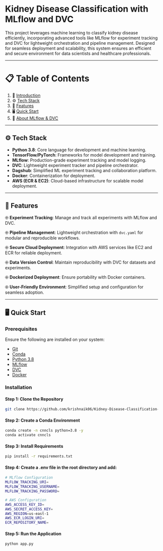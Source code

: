 # Kidney Disease Classification with MLflow and DVC

This project leverages machine learning to classify kidney disease efficiently, incorporating advanced tools like MLflow for experiment tracking and DVC for lightweight orchestration and pipeline management. Designed for seamless deployment and scalability, this system ensures an efficient and secure environment for data scientists and healthcare professionals.

---

# 📋 <a name="table">Table of Contents</a>

1. 🚀 [Introduction](#introduction)
2. ⚙️ [Tech Stack](#tech-stack)
3. 🎨 [Features](#features)
4. 🖥️ [Quick Start](#quick-start)
5. 📜 [About MLflow & DVC](#mlflow-dvc)

---

## <a name="tech-stack">⚙️ Tech Stack</a>

- **Python 3.8**: Core language for development and machine learning.
- **TensorFlow/PyTorch**: Frameworks for model development and training.
- **MLflow**: Production-grade experiment tracking and model logging.
- **DVC**: Lightweight experiment tracker and pipeline orchestrator.
- **Dagshub**: Simplified ML experiment tracking and collaboration platform.
- **Docker**: Containerization for deployment.
- **AWS (ECR & EC2)**: Cloud-based infrastructure for scalable model deployment.

---

## <a name="features">🎨 Features</a>

🕀 **Experiment Tracking**: Manage and track all experiments with MLflow and DVC.  

🕀 **Pipeline Management**: Lightweight orchestration with `dvc.yaml` for modular and reproducible workflows.

🕀 **Secure Cloud Deployment**: Integration with AWS services like EC2 and ECR for reliable deployment.

🕀 **Data Version Control**: Maintain reproducibility with DVC for datasets and experiments.

🕀 **Dockerized Deployment**: Ensure portability with Docker containers.

🕀 **User-Friendly Environment**: Simplified setup and configuration for seamless adoption.

---

## <a name="quick-start">🖥️ Quick Start</a>

### **Prerequisites**

Ensure the following are installed on your system:

- [Git](https://git-scm.com/)
- [Conda](https://docs.conda.io/projects/conda/en/latest/index.html)
- [Python 3.8](https://www.python.org/downloads/)
- [MLflow](https://mlflow.org/)
- [DVC](https://dvc.org/)
- [Docker](https://www.docker.com/)

### **Installation**

#### Step 1: Clone the Repository
```bash
git clone https://github.com/krishnaik06/Kidney-Disease-Classification-Deep-Learning-Project
```

#### Step 2: Create a Conda Environment
````bash
conda create -n cnncls python=3.8 -y
conda activate cnncls
````

#### Step 3: Install Requirements
````bash
pip install -r requirements.txt
````

#### Step 4: Create a .env file in the root directory and add:
````bash
# MLflow Configuration
MLFLOW_TRACKING_URI=
MLFLOW_TRACKING_USERNAME=
MLFLOW_TRACKING_PASSWORD=

# AWS Configuration
AWS_ACCESS_KEY_ID=
AWS_SECRET_ACCESS_KEY=
AWS_REGION=us-east-1
AWS_ECR_LOGIN_URI=
ECR_REPOSITORY_NAME=
````

#### Step 5: Run the Application
````bash
python app.py
````
